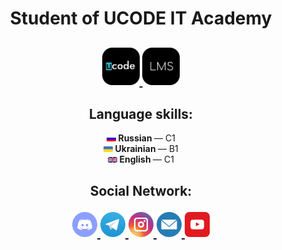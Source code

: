 <h1 align="center">Student of UCODE IT Academy</h1>
<h2>
    <p align="center">
        <a href="https://ucode.world/en/" target="_blank">
            <img src="https://github.com/CamyrauBTanke/CamyrauBTanke/blob/main/img/UCODE/ucode.png" height="60px">
        </a>
        <a href="https://lms.khpi.ucode-connect.study/login" target="_blank">
            <img src="https://github.com/CamyrauBTanke/CamyrauBTanke/blob/main/img/UCODE/lms.png" height="60px">
        </a>
    </p>
</h2>
<h2 align="center">Language skills:</h2>
<p align="center">
    <a href="https://en.wikipedia.org/wiki/Russian_language" target="_blank"><img src="https://github.com/CamyrauBTanke/CamyrauBTanke/blob/main/img/language/ru.png" width="15"/></a><b> Russian </b>— C1<br>
    <a href="https://en.wikipedia.org/wiki/Ukrainian_language" target="_blank"><img src="https://github.com/CamyrauBTanke/CamyrauBTanke/blob/main/img/language/ua.png" width="15"/></a><b> Ukrainian </b>— B1<br>
    <a href="https://en.wikipedia.org/wiki/English_language" target="_blank"><img src="https://github.com/CamyrauBTanke/CamyrauBTanke/blob/main/img/language/ang.png" width="15"/></a><b> English </b>— С1<br>
</p>
<h2 align="center">Social Network:
    <p align="center">
        <a href="#" target="_blank">
            <img src="https://github.com/CamyrauBTanke/CamyrauBTanke/blob/main/img/social_network/discord.png" height="40px">
        </a>
        <a href="#" target="_blank">
            <img src="https://github.com/CamyrauBTanke/CamyrauBTanke/blob/main/img/social_network/telegram.png" height="40px">
        </a>
        <a href="#" target="_blank">
            <img src="https://github.com/CamyrauBTanke/CamyrauBTanke/blob/main/img/social_network/instagram.png" height="40px">
        </a>
        <a href="#" target="_blank">
            <img src="https://github.com/CamyrauBTanke/CamyrauBTanke/blob/main/img/social_network/gmail.png" height="40px">
        </a>
        <a href="#" target="_blank">
            <img src="https://github.com/CamyrauBTanke/CamyrauBTanke/blob/main/img/social_network/youtube.png" height="40px">
        </a>
    </p>
</h2>
